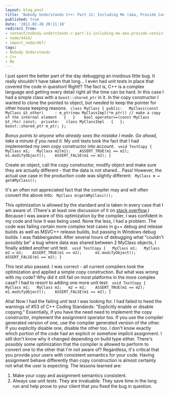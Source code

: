 ```yaml
---
layout: blog_post
title: 'Nobody Understands C++: Part 11: Including Me (aka, Provide Consistent Semantics)'
published: true
date: '2011-02-28 20:11:10'
redirect_from:
- content/nobody-understands-c-part-11-including-me-aka-provide-consistent-semantics/
- node/4414/
- import_node/467/
tags:
- Nobody Understands
- C++
- Me
---
```


I just spent the better part of the day debugging an insidious little bug. It really shouldn't have taken that long... I even had unit tests in place that covered the code in question! Right!? The fact is, C++ is a complex language and getting every detail right all the time can be hard. In this case I had a simple class with a `boost::shared_ptr` in it. In the copy constructor I wanted to clone the pointed to object, but needed to keep the pointer for other house keeping reasons. ` class MyClass { public:   MyClass(const MyClass &t_other)     : m_ptr(new MyClassImpl(*m_ptr)) // make a copy of the internal element   {   }    bool operator==(const MyClass &t_rhs) const;  private:   class MyClassImpl   {   };    boost::shared_ptr m_ptr; };`

*Bonus points to anyone who already sees the mistake I made. Go ahead, take a minute if you need it.* My unit tests took the fact that I had implemented my own copy constructor into account. ` void TestCopy {   MyClass m1;   MyClass m2(m1);    ASSERT_TRUE(m1 == m2);      m1.modifyObject();    ASSERT_FALSE(m1 == m2); }`

Create an object, call the copy constructor, modify object and make sure they are actually different - that the data is not shared... Pass! However, the actual use case in the production code was slightly different: ` MyClass m = getAMyClass();`

It's an often not appreciated fact that the compiler may and will often convert the above into: ` MyClass m(getAMyClass());`

This optimization is allowed by the standard and is taken in every case that I am aware of. (There's at least one discussion of it on [stack overflow](http://stackoverflow.com/questions/2462773/c-copy-construct-construct-and-assign-question).) Because I was aware of this optimization by the compiler, I was confident in my code and how it was being used. None the less, I had a problem. The code was failing certain more complex test cases in g++ debug and release builds as well as MSVC++ release builds, but passing in Windows debug builds. I was flabbergasted. After several hours of debugging what "couldn't possibly be" a bug where data was shared between 2 MyClass objects, I finally added another unit test. ` void TestCopy {   MyClass m1;   MyClass m2 = m1;    ASSERT_TRUE(m1 == m2);      m1.modifyObject();    ASSERT_FALSE(m1 == m2); }`

This test also passed. I was correct - all current compilers took the optimization and applied a simple copy construction. But what was wrong with my code? Why did it still fail on most platforms in the more complex case? I had to resort to adding one more unit test: ` void TestCopy {   MyClass m1;   MyClass m2;   m2 = m1;    ASSERT_TRUE(m1 == m2);      m1.modifyObject();    ASSERT_FALSE(m1 == m2); }`

Aha! Now I had the failing unit test I was looking for. I had failed to heed the warnings of \#53 of C++ Coding Standards: "Explicitly enable or disable copying." Essentially, if you have the need need to implement the copy constructor, implement the assignment operator too. If you use the compiler generated version of one, use the compiler generated version of the other. If you explicitly disable one, disable the other too. I don't know exactly which portion of the code had an explicit or somehow implicit assignment. I still don't know why it changed depending on build type either. There's possibly some optimization that the compiler is allowed to perform to convert one to the other that I'm not aware of? Regardless, it's critical that you provide your users with consistent semantics for your code. Having assignment behave differently than copy construction is almost certainly not what the user is expecting. The lessons learned are:

1.  Make your copy and assignment semantics consistent.
2.  Always use unit tests. They are invaluable. They save time in the long run and help prove to your client that you fixed the bug in question.

